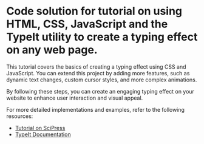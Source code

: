 # Code solution for tutorial on using HTML, CSS, JavaScript and the TypeIt utility to create a typing effect on any web page.
This tutorial covers the basics of creating a typing effect using CSS and JavaScript. You can extend this project by adding more features, such as dynamic text changes, custom cursor styles, and more complex animations.

By following these steps, you can create an engaging typing effect on your website to enhance user interaction and visual appeal.

For more detailed implementations and examples, refer to the following resources:

- [Tutorial on SciPress](https://www.scipress.io/post/wbzjYSD4zxGOkU2GLA52/typing-effect-tutorial)
- [TypeIt Documentation](https://www.typeitjs.com/)
